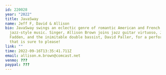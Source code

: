 ```yaml
---
id: 220028
year: "2022"
title: JavaSway
name: Jeff F, David & Allison
bio: JavaSway swings an eclectic genre of romantic American and French
  jazz-style music. Singer, Allison Brown joins jazz guitar virtuoso, Jeffrey
  Fadden, and the inimitable double bassist, David Paller, for a performance
  that is sure to please!
link: ""
time: 2022-09-16T13:35:41.711Z
email: allison.m.brown@comcast.net
venmo: ???
paypal: ???
---
```

